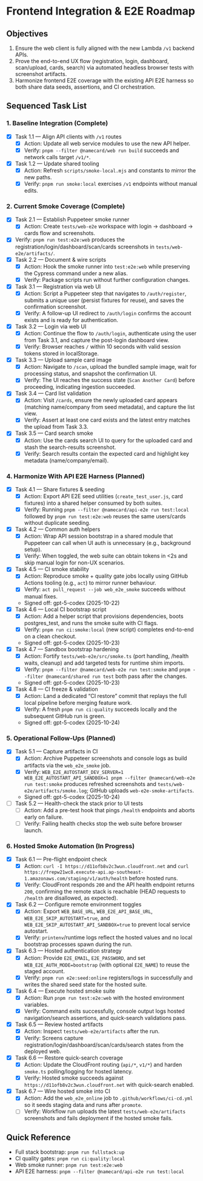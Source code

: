 # Frontend Integration & E2E Roadmap

## Objectives
1. Ensure the web client is fully aligned with the new Lambda `/v1` backend APIs.
2. Prove the end-to-end UX flow (registration, login, dashboard, scan/upload, cards, search) via automated headless browser tests with screenshot artifacts.
3. Harmonize frontend E2E coverage with the existing API E2E harness so both share data seeds, assertions, and CI orchestration.

## Sequenced Task List

### 1. Baseline Integration (Complete)
- [x] Task 1.1 — Align API clients with `/v1` routes
  - [x] Action: Update all web service modules to use the new API helper.
  - [x] Verify: `pnpm --filter @namecard/web run build` succeeds and network calls target `/v1/*`.
- [x] Task 1.2 — Update shared tooling
  - [x] Action: Refresh `scripts/smoke-local.mjs` and constants to mirror the new paths.
  - [x] Verify: `pnpm run smoke:local` exercises `/v1` endpoints without manual edits.

### 2. Current Smoke Coverage (Complete)
- [x] Task 2.1 — Establish Puppeteer smoke runner
  - [x] Action: Create `tests/web-e2e` workspace with login → dashboard → cards flow and screenshots.
- [x] Verify: `pnpm run test:e2e:web` produces the registration/login/dashboard/scan/cards screenshots in `tests/web-e2e/artifacts/`.
- [x] Task 2.2 — Document & wire scripts
  - [x] Action: Hook the smoke runner into `test:e2e:web` while preserving the Cypress command under a new alias.
  - [x] Verify: Package scripts run without further configuration changes.

- [x] Task 3.1 — Registration via web UI
  - [x] Action: Script a Puppeteer step that navigates to `/auth/register`, submits a unique user (persist fixtures for reuse), and saves the confirmation screenshot.
  - [x] Verify: A follow-up UI redirect to `/auth/login` confirms the account exists and is ready for authentication.
- [x] Task 3.2 — Login via web UI
  - [x] Action: Continue the flow to `/auth/login`, authenticate using the user from Task 3.1, and capture the post-login dashboard view.
  - [x] Verify: Browser reaches `/` within 10 seconds with valid session tokens stored in localStorage.
- [x] Task 3.3 — Upload sample card image
  - [x] Action: Navigate to `/scan`, upload the bundled sample image, wait for processing status, and snapshot the confirmation UI.
  - [x] Verify: The UI reaches the success state (`Scan Another Card`) before proceeding, indicating ingestion succeeded.
- [x] Task 3.4 — Card list validation
  - [x] Action: Visit `/cards`, ensure the newly uploaded card appears (matching name/company from seed metadata), and capture the list view.
  - [x] Verify: Assert at least one card exists and the latest entry matches the upload from Task 3.3.
- [x] Task 3.5 — Card search smoke
  - [x] Action: Use the cards search UI to query for the uploaded card and stash the search-results screenshot.
  - [x] Verify: Search results contain the expected card and highlight key metadata (name/company/email).

### 4. Harmonize With API E2E Harness (Planned)
- [x] Task 4.1 — Share fixtures & seeding
  - [x] Action: Export API E2E seed utilities (`create_test_user.js`, card fixtures) into a shared helper consumed by both suites.
  - [x] Verify: Running `pnpm --filter @namecard/api-e2e run test:local` followed by `pnpm run test:e2e:web` reuses the same users/cards without duplicate seeding.
- [x] Task 4.2 — Common auth helpers
  - [x] Action: Wrap API session bootstrap in a shared module that Puppeteer can call when UI auth is unnecessary (e.g., background setup).
  - [x] Verify: When toggled, the web suite can obtain tokens in <2s and skip manual login for non-UX scenarios.
- [x] Task 4.5 — CI smoke stability
  - [x] Action: Reproduce smoke + quality gate jobs locally using GitHub Actions tooling (e.g., `act`) to mirror runner behaviour.
  - [x] Verify: `act pull_request --job web_e2e_smoke` succeeds without manual fixes.
  - Signed off: gpt-5-codex (2025-10-22)
- [x] Task 4.6 — Local CI bootstrap script
  - [x] Action: Add a helper script that provisions dependencies, boots postgres_test, and runs the smoke suite with CI flags.
  - [x] Verify: `pnpm run ci:smoke:local` (new script) completes end-to-end on a clean checkout.
  - Signed off: gpt-5-codex (2025-10-23)
- [x] Task 4.7 — Sandbox bootstrap hardening
  - [x] Action: Fortify `tests/web-e2e/src/smoke.ts` (port handling, /health waits, cleanup) and add targeted tests for runtime shim imports.
  - [x] Verify: `pnpm --filter @namecard/web-e2e run test:smoke` and `pnpm --filter @namecard/shared run test` both pass after the changes.
  - Signed off: gpt-5-codex (2025-10-23)
- [x] Task 4.8 — CI freeze & validation
  - [x] Action: Land a dedicated “CI restore” commit that replays the full local pipeline before merging feature work.
  - [x] Verify: A fresh `pnpm run ci:quality` succeeds locally and the subsequent GitHub run is green.
  - Signed off: gpt-5-codex (2025-10-24)

### 5. Operational Follow-Ups (Planned)
- [x] Task 5.1 — Capture artifacts in CI
  - [x] Action: Archive Puppeteer screenshots and console logs as build artifacts via the `web_e2e_smoke` job.
  - [x] Verify: `WEB_E2E_AUTOSTART_DEV_SERVER=1 WEB_E2E_AUTOSTART_API_SANDBOX=1 pnpm --filter @namecard/web-e2e run test:smoke` produces refreshed screenshots and `tests/web-e2e/artifacts/smoke.log`; GitHub uploads `web-e2e-smoke-artifacts`.
  - Signed off: gpt-5-codex (2025-10-24)
- [ ] Task 5.2 — Health-check the stack prior to UI tests
  - [ ] Action: Add a pre-test hook that pings `/health` endpoints and aborts early on failure.
  - [ ] Verify: Failing health checks stop the web suite before browser launch.

### 6. Hosted Smoke Automation (In Progress)
- [x] Task 6.1 — Pre-flight endpoint check
  - [x] Action: `curl -I https://d11ofb8v2c3wun.cloudfront.net` and `curl https://frepw21wc8.execute-api.ap-southeast-1.amazonaws.com/staging/v1/auth/health` before hosted runs.
  - [x] Verify: CloudFront responds `200` and the API health endpoint returns `200`, confirming the remote stack is reachable (HEAD requests to `/health` are disallowed, as expected).
- [x] Task 6.2 — Configure remote environment toggles
  - [x] Action: Export `WEB_BASE_URL`, `WEB_E2E_API_BASE_URL`, `WEB_E2E_SKIP_AUTOSTART=true`, and `WEB_E2E_SKIP_AUTOSTART_API_SANDBOX=true` to prevent local service autostart.
  - [x] Verify: `printenv`/runtime logs reflect the hosted values and no local bootstrap processes spawn during the run.
- [x] Task 6.3 — Hosted authentication strategy
  - [x] Action: Provide `E2E_EMAIL`, `E2E_PASSWORD`, and set `WEB_E2E_AUTH_MODE=bootstrap` (with optional `E2E_NAME`) to reuse the staged account.
  - [x] Verify: `pnpm run e2e:seed:online` registers/logs in successfully and writes the shared seed state for the hosted suite.
- [x] Task 6.4 — Execute hosted smoke suite
  - [x] Action: Run `pnpm run test:e2e:web` with the hosted environment variables.
  - [x] Verify: Command exits successfully, console output logs hosted navigation/search assertions, and quick-search validations pass.
- [x] Task 6.5 — Review hosted artifacts
  - [x] Action: Inspect `tests/web-e2e/artifacts` after the run.
  - [x] Verify: Screens capture registration/login/dashboard/scan/cards/search states from the deployed web.
- [x] Task 6.6 — Restore quick-search coverage
  - [x] Action: Update the CloudFront routing (`api/*`, `v1/*`) and harden `smoke.ts` polling/logging for hosted latency.
  - [x] Verify: Hosted smoke succeeds against `https://d11ofb8v2c3wun.cloudfront.net` with quick-search enabled.
- [x] Task 6.7 — Wire hosted smoke into CI
  - [x] Action: Add the `web_e2e_online` job to `.github/workflows/ci-cd.yml` so it seeds staging data and runs after `promote`.
  - [ ] Verify: Workflow run uploads the latest `tests/web-e2e/artifacts` screenshots and fails deployment if the hosted smoke fails.

## Quick Reference
- Full stack bootstrap: `pnpm run fullstack:up`
- CI quality gates: `pnpm run ci:quality:local`
- Web smoke runner: `pnpm run test:e2e:web`
- API E2E harness: `pnpm --filter @namecard/api-e2e run test:local`
